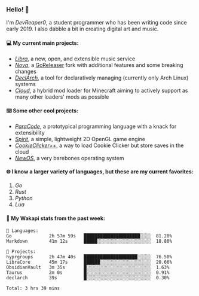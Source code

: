 ### Hello! 👋

I'm _DevReaper0_, a student programmer who has been writing code since early 2019. I also dabble a bit in creating digital art and music.

#### 💻 My current main projects:

-   _[Libra](https://github.com/LibraMusic)_, a new, open, and extensible music service
-   _[Nova](https://github.com/LibraMusic/Nova)_, a [GoReleaser](https://github.com/goreleaser/goreleaser) fork with additional features and some breaking changes
-   _[DeclArch](https://github.com/DevReaper0/declarch)_, a tool for declaratively managing (currently only Arch Linux) systems
-   _[Cloud](https://github.com/CloudLoaderMC/CloudLoader)_, a hybrid mod loader for Minecraft aiming to actively support as many other loaders' mods as possible

#### ⌨️ Some other cool projects:

-   _[ParaCode](https://github.com/ParaCodeLang/ParaCode)_, a prototypical programming language with a knack for extensibility
-   _[Spirit](https://gitlab.com/DevReaper0/SpiritEngine)_, a simple, lightweight 2D OpenGL game engine
-   _[CookieClicker++](https://github.com/DevReaper0/CookieClickerPlusPlus)_, a way to load Cookie Clicker but store saves in the cloud
-   _[NewOS](https://github.com/DevReaper0/NewOS)_, a very barebones operating system

#### 🌐 I know a larger variety of languages, but these are my current favorites:

1. _Go_
2. _Rust_
3. _Python_
4. _Lua_

#### 📡 My Wakapi stats from the past week:

```text
💾 Languages:
Go              2h 57m 59s   █████████████████████░░░░  81.20%
Markdown        41m 12s      █████░░░░░░░░░░░░░░░░░░░░  18.80%

💼 Projects:
hyprgroups      2h 47m 40s   ████████████████████░░░░░  76.50%
LibraCore       45m 17s      ██████░░░░░░░░░░░░░░░░░░░  20.66%
ObsidianVault   3m 35s       █░░░░░░░░░░░░░░░░░░░░░░░░  1.63%
Taurus          2m 0s        █░░░░░░░░░░░░░░░░░░░░░░░░  0.91%
declarch        39s          █░░░░░░░░░░░░░░░░░░░░░░░░  0.30%

Total: 3 hrs 39 mins
```
